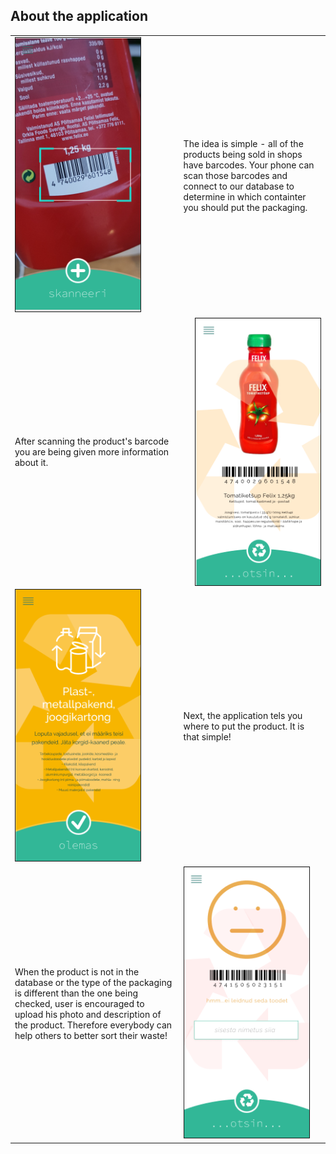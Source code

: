 <div>
  <h2>About the application</h2>
  <table style="width:100%">
  <tr>
    <td><img src="/assets/1.png" width="200px" border="1px"></td>
    <td><p>The idea is simple - all of the products being sold in shops have barcodes. Your phone can scan those barcodes and connect to our database to determine in which containter you should put the packaging.</p></td> 
  </tr>
  <tr>
    <td><p>After scanning the product's barcode you are being given more information about it. </p></td>
    <td><img src="/assets/2.png" width="200px" border="1px" align="right"></td>
  </tr>
  <tr>
    <td><img src="/assets/3.png" width="200px" border="1px"></td>
    <td><p>Next, the application tels you where to put the product. It is that simple!</p></td>
  </tr>
  <tr>
    <td><p>When the product is not in the database or the type of the packaging is different than the one being checked, user is encouraged to upload his photo and description of the product. Therefore everybody can help others to better sort their waste!</p></td>
    <td><img src="/assets/4.png" width="200px" border="1px"></td>
  </tr>
</table>
</div>
